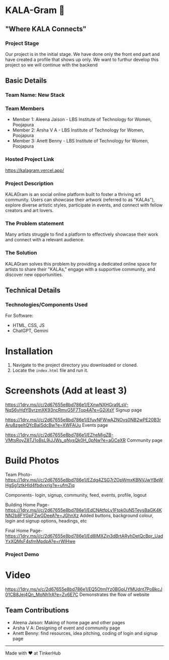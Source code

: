 # KALA-Gram 🎯
## "Where KALA Connects"

### Project Stage
Our project is in the initial stage. We have done only the front end part and have created a profile that shows up only. We want to furthur develop this project so we will continue with the backend 

## Basic Details
### Team Name: New Stack

### Team Members
- Member 1: Aleena Jaison - LBS Institute of Technology for Women, Poojapura
- Member 2: Arsha V A - LBS Institute of Technology for Women, Poojapura
- Member 3: Anett Benny - LBS Institute of Technology for Women, Poojapura

### Hosted Project Link
https://kalagram.vercel.app/

### Project Description
KALAGram is an social online platform built to foster a thriving art community. Users can showcase their artwork (referred to as "KALAs"), explore diverse artistic styles, participate in events, and connect with fellow creators and art lovers.

### The Problem statement
Many artists struggle to find a platform to effectively showcase their work and connect with a relevant audience.

### The Solution
KALAGram solves this problem by providing a dedicated online space for artists to share their "KALAs," engage with a supportive community, and discover new opportunities. 

## Technical Details
### Technologies/Components Used
For Software:
- HTML, CSS, JS
- ChatGPT, Gemini

# Installation
1.  Navigate to the project directory you downloaded or cloned.
2.  Locate the `index.html` file and run it.

# Screenshots (Add at least 3)
https://1drv.ms/i/c/2d67655e8bd786e1/EXnwNXHGra9LsV-NqS6yHdYBvrzmXK93ncRmvG5F7Top4A?e=G2jXsY
Signup page

https://1drv.ms/i/c/2d67655e8bd786e1/EfuvNFWwAZNOvs0NB2wPE20B3rAru8zgeItQYcBaISdcBw?e=XWFAUu
Events page

https://1drv.ms/i/c/2d67655e8bd786e1/EZheMigZB-VMtsRoyZ8TJ1oBsL9iJJWs_qNysQk0H_0pNw?e=aGCeXR
Community page

# Build Photos
Team Photo- https://1drv.ms/i/c/2d67655e8bd786e1/EZdg4ZSG7rZOpWmxKBNVJwYBeWHgSg1ztkHId4fbdvxrlg?e=ufmZjq

Components- login, signup, community, feed, events, profile, logout

Building Home Page- https://1drv.ms/i/c/2d67655e8bd786e1/EdCNAtfpLy1Ftok0uN5TeysBaGK4KNN2b8FYGpFZwGDeeA?e=JGhnXz
Added buttons, background colour, login and signup options, headings, etc

Final Home Page- https://1drv.ms/i/c/2d67655e8bd786e1/Ed8IMXZjn3dBrtARyhDetQcBpr_UadYxXQMsF4sfmMpdpA?e=rWlHwe

### Project Demo
# Video
https://1drv.ms/v/c/2d67655e8bd786e1/EQ5OtmlYz0BGpUYMUdnt7PoBkcJ01CB8Jej4Qn_MoNh1rA?e=Zv6E7C
Demonstrates the flow of website

## Team Contributions
- Aleena Jaison: Making of home page and other pages
- Arsha V A: Designing of event and community page
- Anett Benny: find resources, idea pitching, coding of login and signup page

---
Made with ❤️ at TinkerHub
